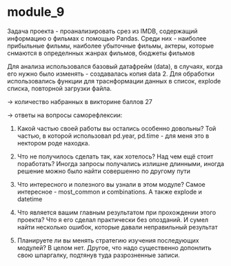 # module_9
Задача проекта - проанализировать срез из IMDB, содержащий информацию о фильмах с помощью Pandas. 
Среди них - наиболее прибыльные фильмы, наиболее убыточные фильмы, актеры, которые снмаются в определнных жанрах фильмов, бюджеты фильмов

Для анализа использовался базовый датафрейм (data), в случаях, когда его нужно было изменять - создавалась копия data 2. 
Для обработки использовались функции для траснформации данных в список, explode списка, повторной загрузки файла. 

→ количество набранных в викторине баллов
27

→ ответы на вопросы саморефлексии:

1. Какой частью своей работы вы остались особенно довольны?
Той частью, в которой использовал pd.year, pd.time - для меня это в нектором роде находка. 

2. Что не получилось сделать так, как хотелось? Над чем ещё стоит поработать?
Иногда запросы получались излишне длинными, иногда решение можно было найти совершенно по другому пути

3. Что интересного и полезного вы узнали в этом модуле?
Самое интересное - most_common и combinations. А также explode и datetime

4. Что является вашим главным результатом при прохождении этого проекта?
Что я его сделал практически без опозданий. И сумел найти несколько ошибок, которые давали неправильный результат

5. Планируете ли вы менять стратегию изучения последующих модулей?
В целом нет. Другое, что надо существенно допонлить свою шпаргалку, подтянув туда разрозненные записи. 
